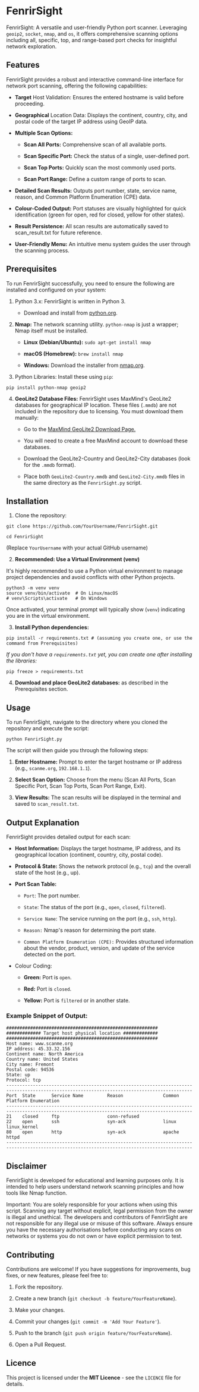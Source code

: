 # FenrirSight
FenrirSight: A versatile and user-friendly Python port scanner. Leveraging `geoip2`, `socket`, `nmap`, and `os`, it offers comprehensive scanning options including all, specific, top, and range-based port checks for insightful network exploration.

## Features
FenrirSight provides a robust and interactive command-line interface for network port scanning, offering the following capabilities:

* **Target** Host Validation: Ensures the entered hostname is valid before proceeding.

* **Geographical** Location Data: Displays the continent, country, city, and postal code of the target IP address using GeoIP data.

* **Multiple Scan Options:**

    * **Scan All Ports:** Comprehensive scan of all available ports.

    * **Scan Specific Port:** Check the status of a single, user-defined port.

    * **Scan Top Ports:** Quickly scan the most commonly used ports.

    * **Scan Port Range:** Define a custom range of ports to scan.

* **Detailed Scan Results:** Outputs port number, state, service name, reason, and Common Platform Enumeration (CPE) data.

* **Colour-Coded Output:** Port statuses are visually highlighted for quick identification (green for open, red for closed, yellow for other states).

* **Result Persistence:** All scan results are automatically saved to scan_result.txt for future reference.

* **User-Friendly Menu:** An intuitive menu system guides the user through the scanning process.

## Prerequisites
To run FenrirSight successfully, you need to ensure the following are installed and configured on your system:

1. Python 3.x: FenrirSight is written in Python 3.

    * Download and install from [python.org](https://python.org/).

2. **Nmap:** The network scanning utility. `python-nmap` is just a wrapper; Nmap itself must be installed.

    * **Linux (Debian/Ubuntu):** `sudo apt-get install nmap`

    * **macOS (Homebrew):** `brew install nmap`

    * **Windows:** Download the installer from [nmap.org](https://nmap.org/).

3. Python Libraries: Install these using `pip`:
```
pip install python-nmap geoip2
```
4. **GeoLite2 Database Files:** FenrirSight uses MaxMind's GeoLite2 databases for geographical IP location. These files (`.mmdb`) are not included in the repository due to licensing. You must download them manually:

    * Go to the [MaxMind GeoLite2 Download Page.](https://www.maxmind.com/en/geolite2/downloads/)

    * You will need to create a free MaxMind account to download these databases.

    * Download the GeoLite2-Country and GeoLite2-City databases (look for the `.mmdb` format).

    * Place both `GeoLite2-Country.mmdb` and `GeoLite2-City.mmdb` files in the same directory as the `FenrirSight.py` script.

## Installation
1. Clone the repository:
```
git clone https://github.com/YourUsername/FenrirSight.git

cd FenrirSight
```
(Replace `YourUsername` with your actual GitHub username)

2. **Recommended: Use a Virtual Environment (venv)**

It's highly recommended to use a Python virtual environment to manage project dependencies and avoid conflicts with other Python projects.
```
python3 -m venv venv
source venv/bin/activate  # On Linux/macOS
# venv\Scripts\activate   # On Windows
```
Once activated, your terminal prompt will typically show (`venv`) indicating you are in the virtual environment.

3. **Install Python dependencies:**
```
pip install -r requirements.txt # (assuming you create one, or use the command from Prerequisites)
```
*If you don't have a `requirements.txt` yet, you can create one after installing the libraries:*
```
pip freeze > requirements.txt
```
4. **Download and place GeoLite2 databases:** as described in the Prerequisites section.

## Usage
To run FenrirSight, navigate to the directory where you cloned the repository and execute the script:
```
python FenrirSight.py
```
The script will then guide you through the following steps:

1. **Enter Hostname:** Prompt to enter the target hostname or IP address (e.g., `scanme.org`, `192.168.1.1`).

2. **Select Scan Option:** Choose from the menu (Scan All Ports, Scan Specific Port, Scan Top Ports, Scan Port Range, Exit).

3. **View Results:** The scan results will be displayed in the terminal and saved to `scan_result.txt`.

## Output Explanation
FenrirSight provides detailed output for each scan:

* **Host Information:** Displays the target hostname, IP address, and its geographical location (continent, country, city, postal code).

* **Protocol & State:** Shows the network protocol (e.g., `tcp`) and the overall state of the host (e.g., up).

* **Port Scan Table:**

    * `Port`: The port number.

    * `State`: The status of the port (e.g., `open`, `closed`, `filtered`).

    * `Service Name`: The service running on the port (e.g., `ssh`, `http`).

    * `Reason:` Nmap's reason for determining the port state.

    * `Common Platform Enumeration (CPE):` Provides structured information about the vendor, product, version, and update of the service detected on the port.

* Colour Coding:

    * **Green:** Port is `open`.

    * **Red:** Port is `closed`.

    * **Yellow:** Port is `filtered` or in another state.

### Example Snippet of Output:
```
#########################################################
############# Target host physical location #############
#########################################################
Host name: www.scanme.org
IP address: 45.33.32.156
Continent name: North America
Country name: United States
City name: Fremont
Postal code: 94536
State: up
Protocol: tcp
--------------------------------------------------------------------------------------------------------------------------------------------
Port  State      Service Name         Reason               Common Platform Enumeration
--------------------------------------------------------------------------------------------------------------------------------------------
21    closed     ftp                  conn-refused        
22    open       ssh                  syn-ack              linux linux_kernel
80    open       http                 syn-ack              apache httpd
--------------------------------------------------------------------------------------------------------------------------------------------
```

## Disclaimer
FenrirSight is developed for educational and learning purposes only. It is intended to help users understand network scanning principles and how tools like Nmap function.

Important: You are solely responsible for your actions when using this script. Scanning any target without explicit, legal permission from the owner is illegal and unethical. The developers and contributors of FenrirSight are not responsible for any illegal use or misuse of this software. Always ensure you have the necessary authorisations before conducting any scans on networks or systems you do not own or have explicit permission to test.

## Contributing
Contributions are welcome! If you have suggestions for improvements, bug fixes, or new features, please feel free to:

1. Fork the repository.

2. Create a new branch (`git checkout -b feature/YourFeatureName`).

3. Make your changes.

4. Commit your changes (`git commit -m 'Add Your Feature'`).

5. Push to the branch (`git push origin feature/YourFeatureName`).

6. Open a Pull Request.

## Licence
This project is licensed under the **MIT Licence** - see the `LICENCE` file for details.
